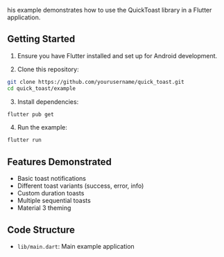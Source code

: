 his example demonstrates how to use the QuickToast library in a Flutter application.

## Getting Started

1. Ensure you have Flutter installed and set up for Android development.

2. Clone this repository:
```bash
git clone https://github.com/yourusername/quick_toast.git
cd quick_toast/example
```

3. Install dependencies:
```bash
flutter pub get
```

4. Run the example:
```bash
flutter run
```

## Features Demonstrated
- Basic toast notifications
- Different toast variants (success, error, info)
- Custom duration toasts
- Multiple sequential toasts
- Material 3 theming

## Code Structure
- `lib/main.dart`: Main example application